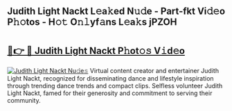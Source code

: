## Judith Light Nackt L𝚎a𝚔ed N𝚞𝚍e - Part-fkt Vi𝚍𝚎o P𝚑𝚘tos - H𝚘𝚝 O𝚗𝚕yf𝚊ns L𝚎a𝚔s jPZOH

# <h2><a href="http://kf9yyxk.oniu.top/?m=Judith+Light+Nackt">🔗👉 🔴 Judith Light Nackt P𝚑ot𝚘𝚜 V𝚒d𝚎o</a></h2>

[![Judith Light Nackt Nu𝚍e𝚜](https://i.imgur.com/0qMVB7G.gif)](http://kf9yyxk.oniu.top/?m=Judith+Light+Nackt)
Virtual content creator and entertainer Judith Light Nackt, recognized for disseminating dance and lifestyle inspiration through trending dance trends and compact clips. Selfless volunteer Judith Light Nackt, famed for their generosity and commitment to serving their community.  
